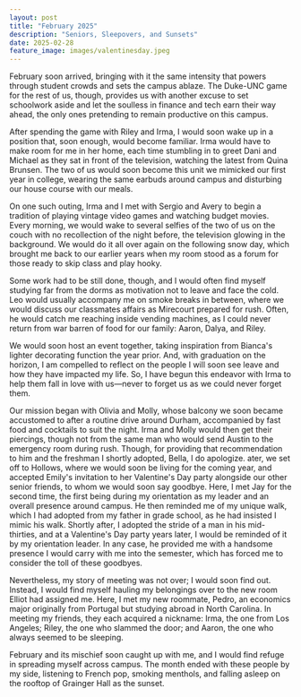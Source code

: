 ```yaml
---
layout: post
title: "February 2025"
description: "Seniors, Sleepovers, and Sunsets"
date: 2025-02-28
feature_image: images/valentinesday.jpeg
---
```


February soon arrived, bringing with it the same intensity that powers through student crowds and sets the campus ablaze. The Duke-UNC game for the rest of us, though, provides us with another excuse to set schoolwork aside and let the soulless in finance and tech earn their way ahead, the only ones pretending to remain productive on this campus. 

<!--more-->

After spending the game with Riley and Irma, I would soon wake up in a position that, soon enough, would become familiar. Irma would have to make room for me in her home, each time stumbling in to greet Dani and Michael as they sat in front of the television, watching the latest from Quina Brunsen. The two of us would soon become this unit we mimicked our first year in college, wearing the same earbuds around campus and disturbing our house course with our meals. 

On one such outing, Irma and I met with Sergio and Avery to begin a tradition of playing vintage video games and watching budget movies. Every morning, we would wake to several selfies of the two of us on the couch with no recollection of the night before, the television glowing in the background. We would do it all over again on the following snow day, which brought me back to our earlier years when my room stood as a forum for those ready to skip class and play hooky.

Some work had to be still done, though, and I would often find myself studying far from the dorms as motivation not to leave and face the cold. Leo would usually accompany me on smoke breaks in between, where we would discuss our classmates affairs as Mirecourt prepared for rush. Often, he would catch me reaching inside vending machines, as I could never return from war barren of food for our family: Aaron, Dalya, and Riley.  

We would soon host an event together, taking inspiration from Bianca's lighter decorating function the year prior. And, with graduation on the horizon, I am compelled to reflect on the people I will soon see leave and how they have impacted my life. So, I have begun this endeavor with Irma to help them fall in love with us—never to forget us as we could never forget them. 

Our mission began with Olivia and Molly, whose balcony we soon became accustomed to after a routine drive around Durham, accompanied by fast food and cocktails to suit the night. Irma and Molly would then get their piercings, though not from the same man who would send Austin to the emergency room during rush. Though, for providing that recommendation to him and the freshman I shortly adopted, Bella, I do apologize. ater, we set off to Hollows, where we would soon be living for the coming year, and accepted Emily's invitation to her Valentine's Day party alongside our other senior friends, to whom we would soon say goodbye. Here, I met Jay for the second time, the first being during my orientation as my leader and an overall presence around campus. He then reminded me of my unique walk, which I had adopted from my father in grade school, as he had insisted I mimic his walk. Shortly after, I adopted the stride of a man in his mid-thirties, and at a Valentine's Day party years later, I would be reminded of it by my orientation leader. In any case, he provided me with a handsome presence I would carry with me into the semester, which has forced me to consider the toll of these goodbyes. 

Nevertheless, my story of meeting was not over; I would soon find out. Instead, I would find myself hauling my belongings over to the new room Elliot had assigned me. Here, I met my new roommate, Pedro, an economics major originally from Portugal but studying abroad in North Carolina. In meeting my friends, they each acquired a nickname: Irma, the one from Los Angeles; Riley, the one who slammed the door; and Aaron, the one who always seemed to be sleeping. 

February and its mischief soon caught up with me, and I would find refuge in spreading myself across campus. The month ended with these people by my side, listening to French pop, smoking menthols, and falling asleep on the rooftop of Grainger Hall as the sunset. 